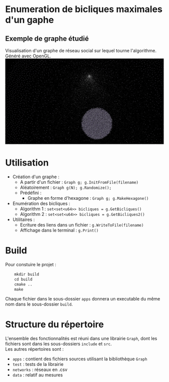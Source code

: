 # Enumeration de bicliques maximales d'un gaphe

## Exemple de graphe étudié
Visualisation d'un graphe de réseau social sur lequel tourne l'algorithme.  
Généré avec OpenGL.
![Graph](GraphPapers.png "Graph")

# Utilisation
* Création d'un graphe :
    * A partir d'un fichier :
        `Graph g; g.InitFromFile(filename)`
    * Aléatoirement :
        `Graph g(N); g.Randomize();`
    * Prédéfini     :
        * Graphe en forme d'hexagone  : `Graph g; g.MakeHexagone()`
* Enumération des bicliques :
    * Algorithm 1 : `set<set<u64>> bicliques = g.GetBicliques()`
    * Algorithm 2 : `set<set<u64>> bicliques = g.GetBicliques2()`
* Utilitaires :
    * Ecriture des liens dans un fichier : `g.WriteToFile(filename)`
    * Affichage dans le terminal : `g.Print()`


# Build
Pour constuire le projet :  
```
    mkdir build  
    cd build  
    cmake ..  
    make
```
Chaque fichier dans le sous-dossier `apps` donnera un executable du même nom dans le sous-dossier `build`.  


# Structure du répertoire
L'ensemble des fonctionnalités est réuni dans une librairie `Graph`, dont les fichiers sont dans les sous-dossiers `include` et `src`.  
Les autres répertoires sont :
* `apps` : contient des fichiers sources utilisant la bibliothèque `Graph`
* `test` : tests de la librairie
* `networks` : réseaux en .csv
* `data` : relatif au mesures

